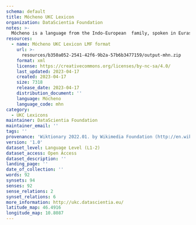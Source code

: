 ```yaml
---
schema: default
title: Mócheno UKC Lexicon
organization: DataScientia Foundation
notes: >-
  Mócheno is a language from the Indo-European  family, spoken in Eurasia. The UKC Lexicon of Mócheno is represented as a lexico-semantic network. It consists of words, word senses, synsets, as well as sense-level and synset-level relationships.
resources:
  - name: Mócheno UKC Lexicon LMF format
    url: >-
      resources/b350a052-2541-42f6-9b2a-57b6b3477159/output-mhn.zip
    format: xml
    license: https://creativecommons.org/licenses/by-nc-sa/4.0/
    last_updated: 2023-04-17
    created: 2023-04-17
    size: 7318
    release_date: 2023-04-17
    distribution_document: ''
    language: Mócheno
    language_code: mhn
category:
  - UKC Lexicons
maintainer: DataScientia Foundation
maintainer_email: ''
tags: ''
provenance: 'Wiktionary 2022.01. by Wikimedia Foundation (http://en.wiktionary.org); CogNet 2.1 by Khuyagbaatar Batsuren, National University of Mongolia (http://cognet.ukc.disi.unitn.it); KinDiv: Kinship Diversity 1.0 by Temuulen Khishigsuren (http://ukc.disi.unitn.it/index.php/kinship/); MorphyNet 2.0 by Gábor Bella and Khuyagbaatar Batsuren (http://ukc.disi.unitn.it/index.php/morphynet/); Antonymy 1.0 by Gábor Bella (http://ukc.datascientia.eu); Princeton WordNet 2.1 by Princeton University (https://wordnet.princeton.edu)'
version: '1.0'
dataset_level: Language Level (L1-2)
dataset_access: Open Access
dataset_description: ''
landing_page: ''
date_of_collection: ''
words: 92
synsets: 94
senses: 92
sense_relations: 2
synset_relations: 6
more_information: http://ukc.datascientia.eu/
latitude_map: 46.4916
longitude_map: 10.8087
---
```

